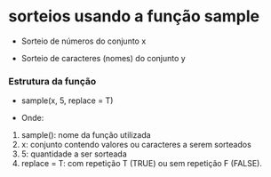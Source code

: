 # sorteios usando a função sample

- Sorteio de números do conjunto x

- Sorteio de caracteres (nomes) do conjunto y

### Estrutura da função

- sample(x, 5, replace = T)

- Onde:

1. sample(): nome da função utilizada
2. x: conjunto contendo valores ou caracteres a serem sorteados
3. 5: quantidade a ser sorteada
4. replace = T: com repetição T (TRUE) ou sem repetição F (FALSE).
